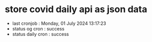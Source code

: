 # store covid daily api as json data

- last cronjob : Monday, 01 July 2024 13:17:23
- status og cron : success
- status daily cron : success
      
      
